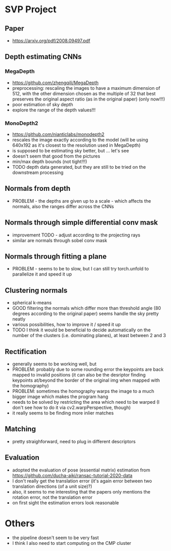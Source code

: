 # SVP Project

## Paper

* https://arxiv.org/pdf/2008.09497.pdf

## Depth estimating CNNs

### MegaDepth

* https://github.com/zhengqili/MegaDepth
* preprocessing: rescaling the images to have a maximum dimension of 512, with the other
dimension chosen as the multiple of 32 that best preserves the original aspect ratio (as in the original paper)
 (only now!!!)
* poor estimation of sky depth
* explore the range of the depth values!!! 

### MonoDepth2

* https://github.com/nianticlabs/monodepth2
* rescales the image exactly according to the model (will be using 640x192 as it's closest to the resolution used in MegaDepth)
* is supposed to be estimating sky better, but ... let's see
* doesn't seem that good from the pictures
* min/max depth bounds (not tight!!!)
* TODO depth data generated, but they are still to be tried on the downstream processing 

## Normals from depth

* PROBLEM - the depths are given up to a scale - which affects the normals, also the ranges differ across the CNNs

## Normals through simple differential conv mask

* improvement TODO - adjust according to the projecting rays 
* similar are normals through sobel conv mask

## Normals through fitting a plane

* PROBLEM - seems to be to slow, but I can still try torch.unfold to parallelize it and speed it up


## Clustering normals

* spherical k-means
* GOOD filtering the normals which differ more than threshold angle (80 degrees according to the original paper) seems handle the sky pretty neatly
* various possibilities, how to improve it / speed it up
* TODO I think it would be beneficial to decide automatically on the number of the clusters (i.e. dominating planes), at least between 2 and 3


## Rectification

* generally seems to be working well, but
* PROBLEM: probably due to some rounding error the keypoints are back mapped to invalid positions 
(it can also be the desriptor finding keypoints at/beyond the border of the original img when mapped with the homography)
* PROBLEM: sometimes the homography warps the image to a much bigger image which makes the program hang
* needs to be solved by restricting the area which need to be warped (I don't see how to do it via cv2.warpPerspective, though)
* it really seems to be finding more inlier matches   


## Matching

* pretty straighforward, need to plug in different descriptors


## Evaluation

* adopted the evaluation of pose (essential matrix) estimation from https://github.com/ducha-aiki/ransac-tutorial-2020-data
* I don't really get the translation error (it's again error between two translation directions (of a unit size)?)
* also, it seems to me interesting that the papers only mentions the rotation error, not the translation error 
* on first sight the estimation errors look reasonable


# Others

* the pipeline doesn't seem to be very fast
* I think I also need to start computing on the CMP cluster 
